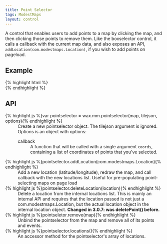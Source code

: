 ```yaml
---
title: Point Selector
tags: ModestMaps
layout: control
---
```


A control that enables users to add points to a map by clicking the map, and
then clicking those points to remove them. Like the boxselector control, it
calls a callback with the current map data, and also exposes an API,
`addLocation(com.modestmaps.Location)`, if you wish to add points on pageload.

## Example

<div class='live'>
{% highlight html %}
<div id='map-div'></div>
<div id='pointselector-text'></div>
<script>
var mm = com.modestmaps;
wax.tilejson(
  'http://api.tiles.mapbox.com/v3/mapbox.blue-marble-topo-bathy-jul.jsonp',
  function(tilejson) {
    var m = new mm.Map('map-div',
      new wax.mm.connector(tilejson))

    wax.mm.pointselector(m, tilejson, {
      callback: function(coords) {
        $('#pointselector-text').text(coords.join(' - '));
      }
    });

    m.setCenterZoom(new mm.Location(39, -98), 2);
  }
);
</script>
{% endhighlight %}
</div>

## API

<dl>
  <dt>{% highlight js %}var pointselector = wax.mm.pointselector(map, tilejson, options){% endhighlight %}</dt>
  <dd>Create a new pointselector object. The tilejson argument is ignored. Options
  is an object with options:
  <dl>
    <dt>callback</dt>
    <dd>A function that will be called with a single argument
    <code>coords</code>, containing a list of coordinates of
    points that you've selected.
    </dd>
  </dl>
  <dt>{% highlight js %}pointselector.addLocation(com.modestmaps.Location){% endhighlight %}</dt>
  <dd>Add a new location (latitude/longitude), redraw the map, and call callback
  with the new locations list. Useful for pre-populating point-selecting maps
  on page load</dd>
  <dt>{% highlight js %}pointselector.deleteLocation(location){% endhighlight %}</dt>
  <dd>Delete a location from the internal locations list. This is mainly an internal
  API and requires that the location passed is not just a com.modestmaps.Location,
  but the actual location object in the internal location object.
  <strong>Changed in 3.0.7: was deletePoint() before.</strong></dd>
  <dt>{% highlight js %}pointseletor.remove(map){% endhighlight %}</dt>
  <dd>Unbind the pointselector from the map and remove all of its points and events.</dd>
  <dt>{% highlight js %}pointselector.locations(){% endhighlight %}</dt>
  <dd>An accessor method for the pointselector's array of locations.</dd>
</dl>
